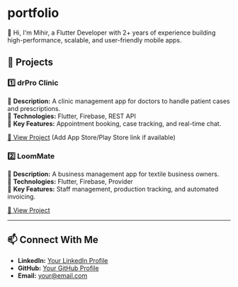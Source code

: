 # portfolio
👋 Hi, I'm Mihir, a Flutter Developer with 2+ years of experience building high-performance, scalable, and user-friendly mobile apps.


## 📱 Projects

### 1️⃣ drPro Clinic  
🔹 **Description:** A clinic management app for doctors to handle patient cases and prescriptions.  
🔹 **Technologies:** Flutter, Firebase, REST API  
🔹 **Key Features:** Appointment booking, case tracking, and real-time chat.  

[🔗 View Project](#) (Add App Store/Play Store link if available)

### 2️⃣ LoomMate  
🔹 **Description:** A business management app for textile business owners.  
🔹 **Technologies:** Flutter, Firebase, Provider  
🔹 **Key Features:** Staff management, production tracking, and automated invoicing.  

[🔗 View Project](#)  

---

## 📫 Connect With Me  
- **LinkedIn:** [Your LinkedIn Profile](#)  
- **GitHub:** [Your GitHub Profile](#)  
- **Email:** your@email.com  
